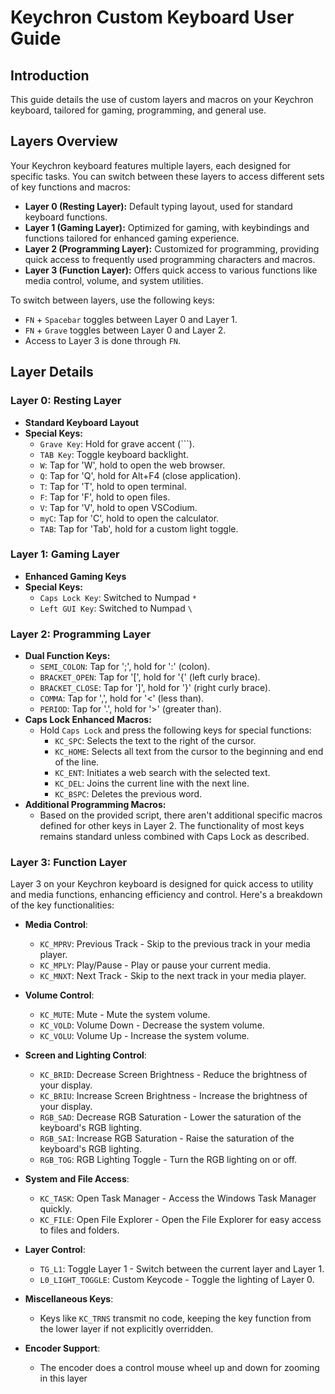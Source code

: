 # Keychron Custom Keyboard User Guide

## Introduction
This guide details the use of custom layers and macros on your Keychron keyboard, tailored for gaming, programming, and general use.

## Layers Overview
Your Keychron keyboard features multiple layers, each designed for specific tasks. You can switch between these layers to access different sets of key functions and macros:

- **Layer 0 (Resting Layer):** Default typing layout, used for standard keyboard functions.
- **Layer 1 (Gaming Layer):** Optimized for gaming, with keybindings and functions tailored for enhanced gaming experience.
- **Layer 2 (Programming Layer):** Customized for programming, providing quick access to frequently used programming characters and macros.
- **Layer 3 (Function Layer):** Offers quick access to various functions like media control, volume, and system utilities.

To switch between layers, use the following keys:
- `FN` + `Spacebar` toggles between Layer 0 and Layer 1.
- `FN` + `Grave` toggles between Layer 0 and Layer 2.
- Access to Layer 3 is done through `FN`.


## Layer Details

### Layer 0: Resting Layer
- **Standard Keyboard Layout**
- **Special Keys:**
  - `Grave Key`: Hold for grave accent (```).
  - `TAB Key`: Toggle keyboard backlight.
  - `W`: Tap for 'W', hold to open the web browser.
  - `Q`: Tap for 'Q', hold for Alt+F4 (close application).
  - `T`: Tap for 'T', hold to open terminal.
  - `F`: Tap for 'F', hold to open files.
  - `V`: Tap for 'V', hold to open VSCodium.
  - `myC`: Tap for 'C', hold to open the calculator.
  - `TAB`: Tap for 'Tab', hold for a custom light toggle.


### Layer 1: Gaming Layer
- **Enhanced Gaming Keys**
- **Special Keys:**
  - `Caps Lock Key`: Switched to Numpad `*`
  - `Left GUI Key`: Switched to Numpad `\`
  
### Layer 2: Programming Layer
- **Dual Function Keys:**
  - `SEMI_COLON`: Tap for ';', hold for ':' (colon).
  - `BRACKET_OPEN`: Tap for '[', hold for '{' (left curly brace).
  - `BRACKET_CLOSE`: Tap for ']', hold for '}' (right curly brace).
  - `COMMA`: Tap for ',', hold for '<' (less than).
  - `PERIOD`: Tap for '.', hold for '>' (greater than).
- **Caps Lock Enhanced Macros:**
  - Hold `Caps Lock` and press the following keys for special functions:
    - `KC_SPC`: Selects the text to the right of the cursor.
    - `KC_HOME`: Selects all text from the cursor to the beginning and end of the line.
    - `KC_ENT`: Initiates a web search with the selected text.
    - `KC_DEL`: Joins the current line with the next line.
    - `KC_BSPC`: Deletes the previous word.
- **Additional Programming Macros:**
  - Based on the provided script, there aren't additional specific macros defined for other keys in Layer 2. The functionality of most keys remains standard unless combined with Caps Lock as described.

### Layer 3: Function Layer

Layer 3 on your Keychron keyboard is designed for quick access to utility and media functions, enhancing efficiency and control. Here's a breakdown of the key functionalities:

- **Media Control**:
  - `KC_MPRV`: Previous Track - Skip to the previous track in your media player.
  - `KC_MPLY`: Play/Pause - Play or pause your current media.
  - `KC_MNXT`: Next Track - Skip to the next track in your media player.

- **Volume Control**:
  - `KC_MUTE`: Mute - Mute the system volume.
  - `KC_VOLD`: Volume Down - Decrease the system volume.
  - `KC_VOLU`: Volume Up - Increase the system volume.

- **Screen and Lighting Control**:
  - `KC_BRID`: Decrease Screen Brightness - Reduce the brightness of your display.
  - `KC_BRIU`: Increase Screen Brightness - Increase the brightness of your display.
  - `RGB_SAD`: Decrease RGB Saturation - Lower the saturation of the keyboard's RGB lighting.
  - `RGB_SAI`: Increase RGB Saturation - Raise the saturation of the keyboard's RGB lighting.
  - `RGB_TOG`: RGB Lighting Toggle - Turn the RGB lighting on or off.

- **System and File Access**:
  - `KC_TASK`: Open Task Manager - Access the Windows Task Manager quickly.
  - `KC_FILE`: Open File Explorer - Open the File Explorer for easy access to files and folders.

- **Layer Control**:
  - `TG_L1`: Toggle Layer 1 - Switch between the current layer and Layer 1.
  - `L0_LIGHT_TOGGLE`: Custom Keycode - Toggle the lighting of Layer 0.

- **Miscellaneous Keys**:
  - Keys like `KC_TRNS` transmit no code, keeping the key function from the lower layer if not explicitly overridden.

- **Encoder Support**:
  - The encoder does a control mouse wheel up and down for zooming in this layer

